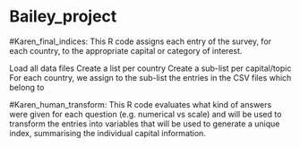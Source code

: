 # Bailey_project

#Karen_final_indices:
This R code assigns each entry of the survey, for each country, to the appropriate capital or category of interest. 

Load all data files
Create a list per country
Create a sub-list per capital/topic 
For each country, we assign to the sub-list the entries in the CSV files which belong to 

#Karen_human_transform:
This R code evaluates what kind of answers were given for each question (e.g. numerical vs scale) and will be used to transform the entries into variables that will be used to generate a unique index, summarising the individual capital information. 
